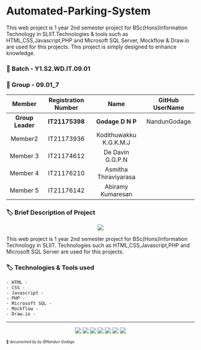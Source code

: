 # Automated-Parking-System
This web project is 1 year 2nd semester project for BSc(Hons)Information Technology in SLIIT.Technologies & tools such as HTML,CSS,Javascript,PHP and Microsoft SQL Server, Mockflow & Draw.io are used for this projects. This project is simply designed to enhance knowledge.

### 🔖 Batch - Y1.S2.WD.IT.09.01
### 🔖 Group - 09.01_7

|Member | Registration Number| Name | GitHub UserName |
| :---: | :---: | :---: | :---: |
|**Group Leader**|  **IT21175398** |  **Godage D N P**|NandunGodage| 
|Member2| IT21173936 | Kodithuwakku K.G.K.M.J | | 
|Member 3|  IT21174612 |  De Davin G.G.P.N |  | 
|Member 4|  IT21176210 | Asmitha Thiraviyarasa |  | 
|Member 5|  IT21176142 | Abiramy Kumaresan |  | 

### 🏷️ Brief Description of Project 

<p align ="center">
 <img src = "https://user-images.githubusercontent.com/87608547/234606695-f8a48e50-a93e-4f55-867c-c761e7cd6755.png"/>
<p>

<p aling ="right">This web project is 1 year 2nd semester project for BSc(Hons)Information Technology in SLIIT. Technologies such as HTML,CSS,Javascript,PHP and Microsoft SQL Server are used for this projects.</p>

### 🏷️ Technologies & Tools used 
    - HTML -
    - CSS -
    - Javascript -
    - PHP -
    - Microsoft SQL -
    - Mockflow -
    - Draw.io -
      
    


______________
<p align ="center">
    
<img src="![image](https://user-images.githubusercontent.com/87608547/234611564-86665b7d-4540-413d-b1a1-652f502312d2.png)"/>
<img src="![image](https://user-images.githubusercontent.com/87608547/234612478-a2f9e7df-2a88-481a-a656-02764db5e529.png)"/>
<img src="![image](https://user-images.githubusercontent.com/87608547/234612710-b1f944d9-0fe1-4a9c-b563-35c111d99dde.png)"/>
<img src="![image](https://user-images.githubusercontent.com/87608547/234613276-8b9c5c80-f18e-49c0-9115-1c91a2d57cd3.png)"/>
<img src="![image](https://user-images.githubusercontent.com/87608547/234613222-d43c7a11-3e82-4c8c-9319-0fb69964a0a1.png)"/>
<img src="![image](https://user-images.githubusercontent.com/87608547/234613742-e081a0ba-bc3d-40a2-95e8-aaf50fd06c68.png)"/>
<img src="![image](https://user-images.githubusercontent.com/87608547/234613921-ac8c8581-a054-4340-8296-48e1be88f233.png)"/>   

</p>


<sub><sup>📌 *documented by by @Nandun Godage* </sup></sub>
